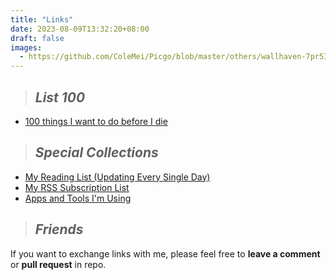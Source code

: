 ```yaml
---
title: "Links"
date: 2023-08-09T13:32:20+08:00
draft: false
images:
  - https://github.com/ColeMei/Picgo/blob/master/others/wallhaven-7pr53v_3840x2160.png?raw=true
---
```


> ## _List 100_

- [100 things I want to do before I die](https://www.craft.me/s/EM67IvAEGspzqV)

> ## _Special Collections_

- [My Reading List (Updating Every Single Day)](https://www.notion.so/Reading-List-b5ae46027a9a461cb00b4b6105969364)
- [My RSS Subscription List](https://www.icloud.com/attachment/?u=https%3A%2F%2Fcvws.icloud-content.com.cn%2FB%2FAQyzKVhYKbAvEr-pMMwvwzqaPnFMAYmk65IGqIXqA5mZ0ZFHSSlXwG2j%2F%24%7Bf%7D%3Fo%3DAsilOS8Sq_M606-la882jwcr_CIPOAeM1AgQ6wkQ2ECD%26v%3D1%26x%3D3%26a%3DCAogd48wh4dEFVnUKaV4mx7VXVxkA_kvvqmj78RovY4nbvISbRDHyfnGnTEYx9n0mqcxIgEAUgSaPnFMWgRXwG2jaiap4VoTfjPFD6gqngPm8qMmTUMAqAGGfvp9GmMoAfzWAU-_vMSY9HImJvn72BBHXvQWiY0IfXjN-datZj2C-CiQH7trKvifO7IzZ3jquhM%26e%3D1694152600%26fl%3D%26r%3D5B7F5828-B542-4DAE-9F35-21A9FD2DE0A8-1%26k%3D%24%7Buk%7D%26ckc%3Dcom.apple.clouddocs%26ckz%3Dcom.apple.CloudDocs%26p%3D215%26s%3DRl5yYjuEQXvP6S-hPOPvzGjdhWk&uk=63hHYASfpiQhUY4yeRBCmQ&f=Feeds.opml&sz=3827)
- [Apps and Tools I'm Using](https://www.craft.me/s/mXx1fpt1ZnEgqC)

> ## _Friends_

If you want to exchange links with me, please feel free to **leave a comment** or **pull request** in repo.
